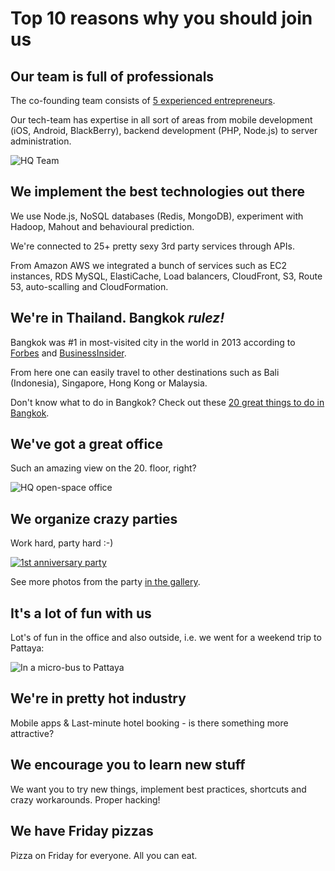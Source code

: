 # Top 10 reasons why you should join us

## Our team is full of professionals

The co-founding team consists of [5 experienced entrepreneurs](http://www.hotelquickly.com/about-us).

Our tech-team has expertise in all sort of areas from mobile development (iOS, Android, BlackBerry), backend development (PHP, Node.js) to server administration.

![HQ Team](https://raw.githubusercontent.com/HotelQuickly/WeAreHiring/master/images/hq-team-in-meeting-room.jpg)

## We implement the best technologies out there

We use Node.js, NoSQL databases (Redis, MongoDB), experiment with Hadoop, Mahout and behavioural prediction.

We're connected to 25+ pretty sexy 3rd party services through APIs.

From Amazon AWS we integrated a bunch of services such as EC2 instances, RDS MySQL, ElastiCache, Load balancers, CloudFront, S3, Route 53, auto-scalling and CloudFormation.

## We're in Thailand. Bangkok *rulez!*

Bangkok was #1 in most-visited city in the world in 2013 according to [Forbes](http://www.forbes.com/pictures/efik45iifi/most-visited-cities-in-the-world-2013-21/) and [BusinessInsider](http://www.businessinsider.com/most-popular-tourist-destinations-2013-2013-6#1-bangkok-the-number-one-tourist-destination-this-year-1598-million-people-will-visit-bangkok-spending-upwards-of-143-billion-20).

From here one can easily travel to other destinations such as Bali (Indonesia), Singapore, Hong Kong or Malaysia.

Don't know what to do in Bangkok? Check out these [20 great things to do in Bangkok](http://www.timeout.com/bangkok/features/497/20-great-things-to-do-in-bangkok).

## We've got a great office

Such an amazing view on the 20. floor, right?

![HQ open-space office](https://raw.githubusercontent.com/HotelQuickly/WeAreHiring/master/images/open-space-office.jpg)

## We organize crazy parties

Work hard, party hard :-)

[![1st anniversary party](https://raw.githubusercontent.com/HotelQuickly/WeAreHiring/master/images/1st-anniversary-party-abhi-gin-jovan-jovel.jpg)](https://plus.google.com/photos/100392005626903871747/albums/6014406468923735649)

See more photos from the party [in the gallery](https://plus.google.com/photos/100392005626903871747/albums/6014406468923735649).

## It's a lot of fun with us

Lot's of fun in the office and also outside, i.e. we went for a weekend trip to Pattaya:

![In a micro-bus to Pattaya](https://raw.githubusercontent.com/HotelQuickly/WeAreHiring/master/images/in-a-bus-to-pattaya.jpg)

## We're in pretty hot industry

Mobile apps & Last-minute hotel booking - is there something more attractive?

## We encourage you to learn new stuff

We want you to try new things, implement best practices, shortcuts and crazy workarounds. Proper hacking!

## We have Friday pizzas

Pizza on Friday for everyone. All you can eat.

